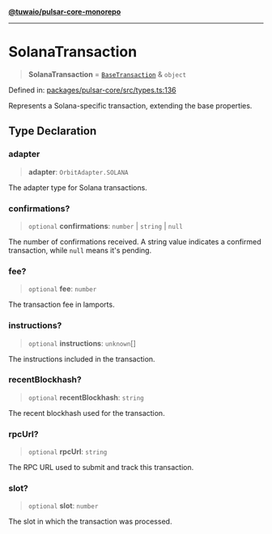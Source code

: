 [**@tuwaio/pulsar-core-monorepo**](../../../README.md)

***

# SolanaTransaction

> **SolanaTransaction** = [`BaseTransaction`](BaseTransaction.md) & `object`

Defined in: [packages/pulsar-core/src/types.ts:136](https://github.com/TuwaIO/pulsar-core/blob/fa53be494bf60c2dfc7d93a5ee62023074055721/packages/pulsar-core/src/types.ts#L136)

Represents a Solana-specific transaction, extending the base properties.

## Type Declaration

### adapter

> **adapter**: `OrbitAdapter.SOLANA`

The adapter type for Solana transactions.

### confirmations?

> `optional` **confirmations**: `number` \| `string` \| `null`

The number of confirmations received. A string value indicates a confirmed transaction, while `null` means it's pending.

### fee?

> `optional` **fee**: `number`

The transaction fee in lamports.

### instructions?

> `optional` **instructions**: `unknown`[]

The instructions included in the transaction.

### recentBlockhash?

> `optional` **recentBlockhash**: `string`

The recent blockhash used for the transaction.

### rpcUrl?

> `optional` **rpcUrl**: `string`

The RPC URL used to submit and track this transaction.

### slot?

> `optional` **slot**: `number`

The slot in which the transaction was processed.
